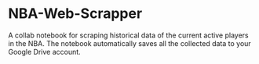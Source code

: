 # NBA-Web-Scrapper

A collab notebook for scraping historical data of the current active players in the NBA. The notebook automatically saves all the collected data to your Google Drive account.
